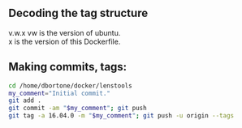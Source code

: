## Decoding the tag structure
v.w.x
vw is the version of ubuntu.  
x is the version of this Dockerfile.  

## Making commits, tags:
```bash  
cd /home/dbortone/docker/lenstools
my_comment="Initial commit."
git add .
git commit -am "$my_comment"; git push
git tag -a 16.04.0 -m "$my_comment"; git push -u origin --tags
```
